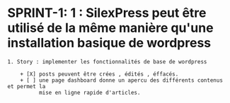 # SPRINT-1: 1 : SilexPress peut être utilisé de la même manière qu'une installation basique de wordpress

    1. Story : implementer les fonctionnalités de base de wordpress

        + [X] posts peuvent être crées , édités , éffacés.
        + [ ] une page dashboard donne un apercu des différents contenus et permet la
              mise en ligne rapide d'articles.

